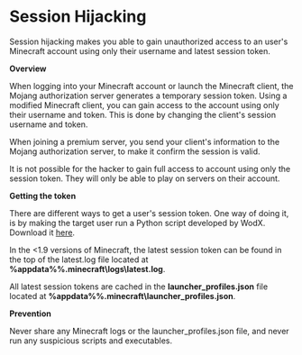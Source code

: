 # Session Hijacking

Session hijacking makes you able to gain unauthorized access to an user's Minecraft account using only their username and latest session token.

**Overview**

When logging into your Minecraft account or launch the Minecraft client, the Mojang authorization server generates a temporary session token. Using a modified Minecraft client, you can gain access to the account using only their username and token. This is done by changing the client's session username and token.

When joining a premium server, you send your client's information to the Mojang authorization server, to make it confirm the session is valid. 

It is not possible for the hacker to gain full access to  account using only the session token. They will only be able to play on servers on their account.

**Getting the token**

There are different ways to get a user's session token. One way of doing it, is by making the target user run a Python script developed by WodX. Download it [here](https://github.com/WodxTV/Minecraft-Session-Token-Stealer). 

In the \<1.9 versions of Minecraft, the latest session token can be found in the top of the latest.log file located at **%appdata%%\.minecraft\logs\latest.log**.

All latest session tokens are cached in the **launcher_profiles.json** file located at **%appdata%%\.minecraft\launcher_profiles.json**.

**Prevention**

Never share any Minecraft logs or the launcher_profiles.json file, and never run any suspicious scripts and executables.